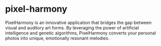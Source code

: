 # pixel-harmony
PixelHarmony is an innovative application that bridges the gap between visual and auditory art forms. By leveraging the power of artificial intelligence and genetic algorithms, PixelHarmony converts your personal photos into unique, emotionally resonant melodies.

